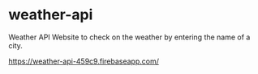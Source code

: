 # weather-api
Weather API Website to check on the weather by entering the name of a city.

https://weather-api-459c9.firebaseapp.com/
